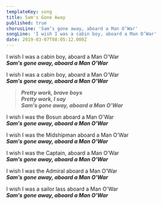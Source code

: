```yaml
---
templateKey: song
title: Sam's Gone Away
published: true
chorusLine: 'Sam’s gone away, aboard a Man O’War'
songLine: 'I wish I was a cabin boy, aboard a Man O’War'
date: 2019-03-07T08:05:12.000Z
---
```

I wish I was a cabin boy, aboard a Man O\'War\
***Sam\'s gone away, aboard a Man O\'War***

I wish I was a cabin boy, aboard a Man O\'War\
***Sam\'s gone away, aboard a Man O\'War***

> ***Pretty work, brave boys***\
> ***Pretty work, I say***\
> ***Sam\'s gone away, aboard a Man O\'War***

I wish I was the Bosun aboard a Man O\'War\
***Sam\'s gone away, aboard a Man O\'War***

I wish I was the Midshipman aboard a Man O\'War\
***Sam\'s gone away, aboard a Man O\'War***

I wish I was the Captain, aboard a Man O\'War\
***Sam\'s gone away, aboard a Man O\'War***

I wish I was the Admiral aboard a Man O\'War\
***Sam\'s gone away, aboard a Man O\'War***

I wish I was a sailor lass aboard a Man O\'War\
***Sam\'s gone away, aboard a Man O\'War***
